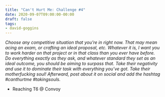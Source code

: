 ```yaml
---
title: "Can't Hurt Me: Challenge #4"
date: 2020-09-07T09:00:00-00:00
draft: false
tags:
- david-goggins
---
```


_Choose any competitive situation that you’re in right now. That may mean acing an exam, or crafting an ideal proposal, etc. Whatever it is, I want you to work harder on that project or in that class than you ever have before. Do everything exactly as they ask, and whatever standard they set as an ideal outcome, you should be aiming to surpass that. Take their negativity and use it to dominate their task with everything you’ve got. Take their motherfucking soul! Afterward, post about it on social and add the hashtag #canthurtme #takingsouls._

- Reaching T6 @ Convoy

